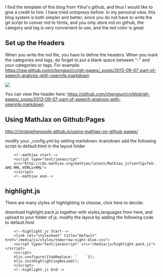 I find the template of this blog from Yihui's github, and thus I would like to give a credit to him. I have tried octopress before. In my personal view, this blog system is both simpler and better, since you do not have to write the git script to conver md to htmls, and you only store md on github, the category and tag is very convenient to use, and the red color is great. 

##  Set up the Headers
When you write the md file, you have to define the headers. 
When you mark the categories and tags, do forget to put a blank space between  "-" and your categories or tags.
For example: https://raw.github.com/chengjun/cn/gh-pages/_posts/2013-09-07-part-of-speech-analysis-with-opennlp.markdown

![](http://farm6.staticflickr.com/5547/12715481793_6f7835b3a4_o.jpg)

You can view the header here: https://github.com/chengjun/cn/blob/gh-pages/_posts/2013-09-07-part-of-speech-analysis-with-opennlp.markdown

## Using MathJax on Github:Pages
http://christopherpoole.github.io/using-mathjax-on-github-pages/

modify your _config.yml by setting markdown: kramdown
add the following script to default.html in the layout folder

        <!--mathjax start-->
        <script type="text/javascript"
        src="http://cdn.mathjax.org/mathjax/latest/MathJax.js?config=TeX-AMS-MML_HTMLorMML">
        </script>
        <!--mathjax end-->
## highlight.js
There are many styles of highlighting to choose, click here to decide.

download highlight.pack.js together with styles,languages from here, and upload to your folder of js.
modify the layout by adding the following code to default.html

        <!--highlight.js Start-->
        <link rel="stylesheet" title="Default" href="/media/js/styles/tomorrow-night-blue.css">
        <script type="text/javascript" src="/media/js/highlight.pack.js"></script>
        <script>
        hljs.configure({tabReplace: '    '});
        hljs.initHighlightingOnLoad();
        </script>
        <!--highlight.js End-->

